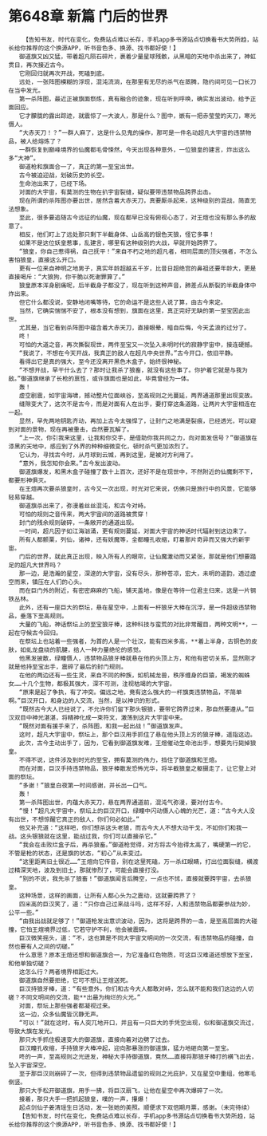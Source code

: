 # 第648章 新篇 门后的世界
        【告知书友，时代在变化，免费站点难以长存，手机app多书源站点切换看书大势所趋，站长给你推荐的这个换源APP，听书音色多、换源、找书都好使！】
       御道旗又凶又猛，带着超凡陨石碎片，裹着少量星球残骸，从黑暗的天地中杀出来了，神虹贯日，再次接近古今。
       它刚回归就再次开战，死磕到底。
       远处，一张阵图模糊的浮现，混沌流淌，在那里有无尽的杀气在蒸腾，隐约间可见一口长刀在当中发光。
       第一杀阵图，最近正被旗面祭炼，真有融合的迹象，现在听到呼唤，确实发出波动，给予正面回应。
       它才朦胧的露出踪迹，就震惊了一大波人，那是什么？图中，嵌有一把赤莹莹的天刀，寒光慑人。
       “大赤天刀！？”一群人麻了，这是什么见鬼的操作，那可是一件名动超凡大宇宙的违禁物品，被人给熔炼了？
       一群恢复到巅峰境界的仙魔都毛骨悚然，今天出现各种意外，一位狼皇的建言，炸出这么多“大神”。
       御道枪和旗面合一了，真正的第一至宝出世。
       古今被迫迎战，划破历史的长空。
       生命池出来了，已经下场。
       对面的大宇宙，有莫测的生物在扒宇宙裂缝，疑似要带违禁物品跨界出击。
       现在所谓的杀阵图亦要出世，居然含着大赤天刀，真要厮杀起来，这种级别的混战，简直无法想象。
       至此，很多要追随古今远征的仙魔，现在都早已没有俯视心态了，对王煊也没有那么多的敌意了。
       相反，他们盯上了远处那只剩下半截身体、山岳高的银色天狼，怪它多事！
       如果不是这位妖皇惹事，乱建言，哪里有这种级别的大战，早就开始跨界了。
       “狼皇，你自己惹得祸，自己抚平！”来自不朽之地的超凡者，相同层面的顶尖强者，不怎么害怕狼皇，直接这么开口。
       更有一位来自神明之地男子，真实年龄超越五千岁，比昔日超绝宫的鼻祖还要年龄大，更是直接喝斥：“大狼狗，你干脆以死谢罪算了。”
       狼皇原本浑身剧痛呢，后半截身子都没了，现在听到这种声音，肺差点从断裂的半截身体中炸出来。
       但它什么都没说，安静地闭嘴等待，它的命运不是这些人说了算，由古今来定。
       当然，它确实惴惴不安了，根本没有想到，旗面在这里，真正完好无缺的第一至宝因此出世。
       尤其是，当它看到杀阵图中蕴含着大赤天刀，直接眼晕，暗自后悔，今天孟浪的过分了。
       咚！
       可怕的大道之音，再次撕裂现世，两件至宝又一次坠入未明时代的寂静宇宙中，接连硬撼。
       “我说了，不想在今天开战，我真正的敌人在超凡中央世界。”古今开口，依旧平静。
       看得出它是真的强大，至今还没离开黑色木盒子，始终很神秘。
       “不想开战，早干什么去了？那时让我杀了狼畜，就没有这些事了。你护着它就是与我为敌。”御道旗继承了长枪的禀性，或许旗面也是如此，毕竟曾经为一体。
       轰！
       虚空剧震，如宇宙海啸，撼动整片位面峡谷，至高规则之光蔓延，两界通道那里出现变故。
       缝隙变大了，这次不是古今，而是对面有人在出手，要打穿这条道路，让两片大宇宙相连在一起。
       显然，早先两地钥匙齐动，再加上古今太强悍了，让封门之地满是裂痕，已经透光，可以窥到对面的景物，现在再被重击，自然要瓦解了。
       “上一次，你引我来这里，让我和你交手，是借助你我共同之力，向对面发信号？”御道旗在漆黑的天地中，感应到了外界的种种细微变化，顿时杀气更加浓烈了。
       它认为，寻找古今时，从月球到云城，再到这里，是被对方利用了。
       “意外，我怎知你会来。”古今发出波动。
       御道旗爆发，和黑木盒子碰撞了数十上百次，还好不是在现世中，不然附近的仙魔剩不下，都要形神俱灭。
       在王煊再次要杀狼皇时，古今又一次出现，时光对它来说，仿佛只是旅行中的风景，它能够轻易穿越。
       御道旗杀出来了，弥漫着丝丝混沌，和古今对峙。
       可怕的规则之音传来，两大宇宙间的道路被贯穿！
       封门的残余规则破碎，一条敞开的通道出现。
       一时间，超凡因子如江海汹涌，更有规则蔓延，对面大宇宙的神话时代辐射到这边来了。
       所有人都颤栗，列仙，诸神，还有妖魔等，全都瞳孔收缩，盯着那片奇异而又强大的新宇宙。
       门后的世界，就此真正出现，映入所有人的眼帘，让仙魔激动而又紧张，那就是他们想要踏足的超凡大世界吗？
       那一边，是浩瀚的星空，深邃的大宇宙，没有尽头，那种苍凉，宏大，未明的道韵，透过虚空而来，镇压在人们的心头。
       而在巨门外的附近，有密密麻麻的飞船，铺天盖地，像是在等待一位君主归来，这是一片钢铁丛林。
       此外，还有一座巨大的祭坛，悬在星空中，上面有一杆狼牙大棒在沉浮，是一件超级违禁物品，垂落下至高规则。
       大量的飞船，神话祭坛上的至宝狼牙棒，这种科技与蛮荒的对比非常醒目，两种文明**，一起在守候古今回归。
       在祭坛上也站着一些强者，为首的人是一个壮汉，能有四米多高，**着上半身，古铜色的皮肤，如虬龙盘绕的肌腱，给人一种力量绝伦的感觉。
       他黑发披散，绿瞳慑人，违禁物品狼牙棒就悬在他的头顶上方，和他有密切关系，显然刚才就是他持至宝出手，震碎了最后的封门规则。
       在他的两边还有一些生灵，来自不同的种族，如机械龙兽，秩序缠身的巨猿，褐发的蜘蛛女……十几个生物，都极其强大，深不可测，注视枯竭的大宇宙。
       “原来是起了争执，有了冲突。偏远之地，竟有这么强大的一杆旗类违禁物品，不简单啊。”巨汉开口，和身边的人交流，当然，是以神识的形式。
       “既然古今大人已经说了，不允许你们留下那头银狼，要带它跨界过来，那自然要遵从。”巨汉双目中神光湛湛，将精神化成一束符文，激荡到这片大宇宙中来。
       “既然对面有援手来了，杀阵图，和我一起出战！”御道旗发声。
       这时，超凡大宇宙中，祭坛上，那个巨汉用手抓住了悬在他头顶上方的狼牙棒，遥指这边。
       此次，古今主动出手了，因为，它看到御道旗发难，王煊催动生命池出手，想要先行毙掉狼皇。
       不得不说，这件涉及到时光的至宝，拥有莫测的伟力，挡住了御道旗和王煊。
       而在对面，巨汉手持违禁物品，狼牙棒散发恐怖光华，将半截狼皇之躯摄走了，让它登上对面的祭坛。
       “多谢！”狼皇白夜第一时间感谢，并长出一口气。
       轰！
       第一杀阵图出世，内蕴大赤天刀，悬在两界通道前，混沌气弥漫，要对付古今。
       “慢！”超凡大宇宙中，祭坛上的巨汉开口，绿瞳中闪动慑人心魄的光芒，道：“古今大人没有出世，不想惊醒它真正的敌人，你们何必如此。”
       他又补充道：“这样吧，你们想杀这头老狼，而古今大人不想大动干戈，不如你们和我一战。这头银狼就在这里，能战过我，你们可以直接杀它。”
       “我会在击败烂盒子后，再杀狼畜。”御道枪觉得，对方将古今抬得太高了，嘴硬第一的它，不管是枪的状态，还是旗的状态，“初心”从未变过。
       “这里距离旧土很近……”王煊向它传音，别在这里死磕，万一杀红眼睛，打出位面裂缝，横渡过精深天地，波及到旧土，那就惨烈了，可能会直接打没。
       “别的不说，我先杀了狼畜！”御道旗闻言后腾空，一点也不怵，直接就要跨宇宙，去杀狼皇。
       这种场景，这样的画面，让所有人都心头为之震动，这就要跨界了？
       四米高的巨汉笑了，道：“只你自己过来战斗吗，这样不好，人和违禁物品都要参战为妙，公平一些。”
       “由我出战就足够了！”御道枪发出意识波动，因为，这将是跨界的一击，是至高层面的大碰撞，它怕王煊境界过低，它若守护不利，他会被震碎。
       巨汉微笑摇头，道：“不，这也算是不同大宇宙文明间的一次交流，有违禁物品的碰撞，自然也要有人之间的切磋。”
       什么意思？原本王煊还想和御道旗合一，为它准备红色物质，可这巨汉难道还想放下至宝，和他单独切磋？
       这怎么行？两者境界相距过大。
       御道旗自然要拒绝，它可不想让王煊送死。
       巨汉持狼牙棒，道：“有些意外，你们和古今大人都敢对峙，怎么就不能和我们这边的人切磋？不同文明间的交流，能**出最为绚烂的火光。”
       对面，祭坛上那些强者都凝视过来。
       这一边，众多仙魔皆沉静无声。
       “可以！”就在这时，有人突兀地开口，并且有一只巨大的手凭空出现，似和御道旗交流过，导致大旗在发光。
       那只大手抓住极速变大的御道旗，直接向着对边劈了过去。
       巨汉瞳孔收缩，手持狼牙大棒冲起，迎向那暴涨的御道旗，猛力地砸向第一至宝。
       咚的一声，至高规则之光迸发，神秘大手持御道旗，竟然……直接将那狼牙棒打的横飞出去，坠入宇宙深空。
       至于那巨汉则崩碎了一次，但得到违禁物品遗留的规则之光庇护，又在星空中重组，他寒毛倒竖。
       那只大手松开御道旗，用手一拂，将巨汉扇飞，让他在星空中再次爆碎了一次。
       接着，那只大手一把抓起狼皇，噗的一声，攥爆！
       起点剑仙子姜清瑶生日活动，发一张她的美照。顺便求下双倍期月票，感谢。（未完待续）
       【告知书友，时代在变化，免费站点难以长存，手机app多书源站点切换看书大势所趋，站长给你推荐的这个换源APP，听书音色多、换源、找书都好使！】